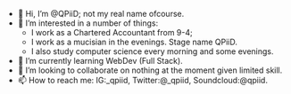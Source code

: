 - 👋 Hi, I’m @QPiiD; not my real name ofcourse.
- 👀 I’m interested in a number of things: 
  - I work as a Chartered Accountant from 9-4;
  - I work as a mucisian in the evenings. Stage name QPiiD.
  - I also study computer science every morning and some evenings.
- 🌱 I’m currently learning WebDev (Full Stack).
- 💞️ I’m looking to collaborate on nothing at the moment given limited skill.
- 📫 How to reach me: IG:_qpiid, Twitter:@_qpiid, Soundcloud:@qpiid.

<!---
QPiiD/QPiiD is a ✨ special ✨ repository because its `README.md` (this file) appears on your GitHub profile.
You can click the Preview link to take a look at your changes.
--->
